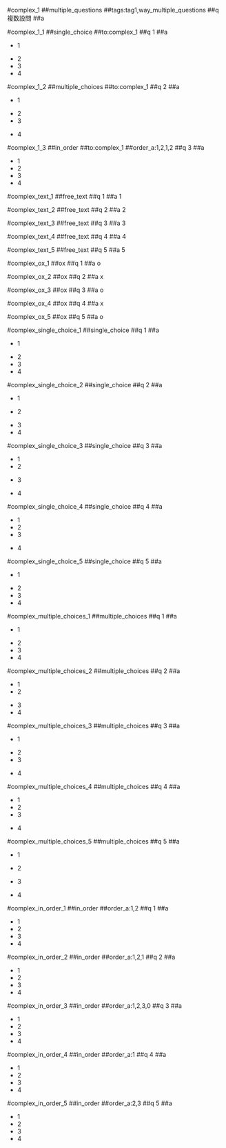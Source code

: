 
#complex_1
##multiple_questions
##tags:tag1,way_multiple_questions
##q
複数設問
##a

#complex_1_1
##single_choice
##to:complex_1
##q
1
##a
+ 1
- 2
- 3
- 4

#complex_1_2
##multiple_choices
##to:complex_1
##q
2
##a
- 1
+ 2
+ 3
- 4


#complex_1_3
##in_order
##to:complex_1
##order_a:1,2,1,2
##q
3
##a
- 1
- 2
- 3
- 4

#complex_text_1
##free_text
##q
1
##a
1

#complex_text_2
##free_text
##q
2
##a
2

#complex_text_3
##free_text
##q
3
##a
3

#complex_text_4
##free_text
##q
4
##a
4

#complex_text_5
##free_text
##q
5
##a
5

#complex_ox_1
##ox
##q
1
##a
o

#complex_ox_2
##ox
##q
2
##a
x

#complex_ox_3
##ox
##q
3
##a
o

#complex_ox_4
##ox
##q
4
##a
x

#complex_ox_5
##ox
##q
5
##a
o

#complex_single_choice_1
##single_choice
##q
1
##a
+ 1
- 2
- 3
- 4


#complex_single_choice_2
##single_choice
##q
2
##a
- 1
+ 2
- 3
- 4

#complex_single_choice_3
##single_choice
##q
3
##a
- 1
- 2
+ 3
- 4

#complex_single_choice_4
##single_choice
##q
4
##a
- 1
- 2
- 3
+ 4

#complex_single_choice_5
##single_choice
##q
5
##a
+ 1
- 2
- 3
- 4

#complex_multiple_choices_1
##multiple_choices
##q
1
##a
+ 1
- 2
- 3
- 4


#complex_multiple_choices_2
##multiple_choices
##q
2
##a
+ 1
+ 2
- 3
- 4


#complex_multiple_choices_3
##multiple_choices
##q
3
##a
- 1
+ 2
+ 3
- 4


#complex_multiple_choices_4
##multiple_choices
##q
4
##a
+ 1
+ 2
+ 3
- 4


#complex_multiple_choices_5
##multiple_choices
##q
5
##a
+ 1
- 2
+ 3
- 4

#complex_in_order_1
##in_order
##order_a:1,2
##q
1
##a
- 1
- 2
- 3
- 4


#complex_in_order_2
##in_order
##order_a:1,2,1
##q
2
##a
- 1
- 2
- 3
- 4

#complex_in_order_3
##in_order
##order_a:1,2,3,0
##q
3
##a
- 1
- 2
- 3
- 4

#complex_in_order_4
##in_order
##order_a:1
##q
4
##a
- 1
- 2
- 3
- 4

#complex_in_order_5
##in_order
##order_a:2,3
##q
5
##a
- 1
- 2
- 3
- 4
